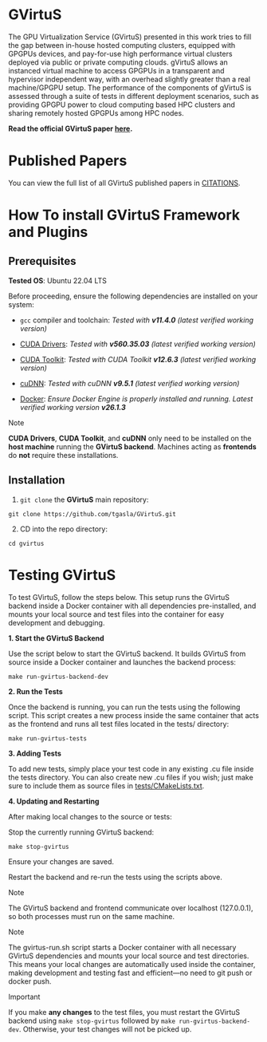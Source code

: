 # GVirtuS

The GPU Virtualization Service (GVirtuS) presented in this work tries to fill the gap between in-house hosted computing clusters, equipped with GPGPUs devices, and pay-for-use high performance virtual clusters deployed via public or private computing clouds. gVirtuS allows an instanced virtual machine to access GPGPUs in a transparent and hypervisor independent way, with an overhead slightly greater than a real machine/GPGPU setup. The performance of the components of gVirtuS is assessed through a suite of tests in different deployment scenarios, such as providing GPGPU power to cloud computing based HPC clusters and sharing remotely hosted GPGPUs among HPC nodes.

**Read the official GVirtuS paper [here](https://link.springer.com/chapter/10.1007/978-3-642-15277-1_37).**

# Published Papers

You can view the full list of all GVirtuS published papers in [CITATIONS](CITATIONS.md).

# How To install GVirtuS Framework and Plugins

## Prerequisites

**Tested OS**: Ubuntu 22.04 LTS

Before proceeding, ensure the following dependencies are installed on your system:

* `gcc` compiler and toolchain: _Tested with **v11.4.0** (latest verified working version)_

* [CUDA Drivers](https://docs.nvidia.com/datacenter/tesla/driver-installation-guide/index.html): _Tested with **v560.35.03** (latest verified working version)_

* [CUDA Toolkit](https://developer.nvidia.com/cuda-downloads): _Tested with CUDA Toolkit **v12.6.3** (latest verified working version)_

* [cuDNN](https://developer.nvidia.com/cudnn-downloads): _Tested with cuDNN **v9.5.1** (latest verified working version)_

* [Docker](https://docs.docker.com/engine/install/): _Ensure Docker Engine is properly installed and running. Latest verified working version **v26.1.3**_

> [!NOTE]
> **CUDA Drivers**, **CUDA Toolkit**, and **cuDNN** only need to be installed on the **host machine** running the **GVirtuS backend**.
> Machines acting as **frontends** do **not** require these installations.

## Installation

1) `git clone` the **GVirtuS** main repository: 

```   
git clone https://github.com/tgasla/GVirtuS.git
```

2) CD into the repo directory:

```
cd gvirtus
```

# Testing GVirtuS

To test GVirtuS, follow the steps below. This setup runs the GVirtuS backend inside a Docker container with all dependencies pre-installed, and mounts your local source and test files into the container for easy development and debugging.

**1. Start the GVirtuS Backend**

Use the script below to start the GVirtuS backend. It builds GVirtuS from source inside a Docker container and launches the backend process:

```
make run-gvirtus-backend-dev
```

**2. Run the Tests**

Once the backend is running, you can run the tests using the following script. This script creates a new process inside the same container that acts as the frontend and runs all test files located in the tests/ directory:

```
make run-gvirtus-tests
```

**3. Adding Tests**

To add new tests, simply place your test code in any existing .cu file inside the tests directory. You can also create new .cu files if you wish; just make sure to include them as source files in [tests/CMakeLists.txt](tests/CMakeLists.txt#L32).

**4. Updating and Restarting**

After making local changes to the source or tests:

Stop the currently running GVirtuS backend:

```
make stop-gvirtus
```

Ensure your changes are saved.

Restart the backend and re-run the tests using the scripts above.

> [!NOTE]
> The GVirtuS backend and frontend communicate over localhost (127.0.0.1), so both processes must run on the same machine.

> [!NOTE]
> The gvirtus-run.sh script starts a Docker container with all necessary GVirtuS dependencies and mounts your local source and test directories. This means your local changes are automatically used inside the container, making development and testing fast and efficient—no need to git push or docker push.

> [!IMPORTANT]
> If you make **any changes** to the test files, you must restart the GVirtuS backend using `make stop-gvirtus` followed by `make run-gvirtus-backend-dev`. Otherwise, your test changes will not be picked up.